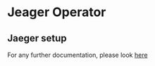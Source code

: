 # Jeager Operator

## Jaeger setup

For any further documentation, please look [here](https://www.jaegertracing.io/docs/1.61/)
